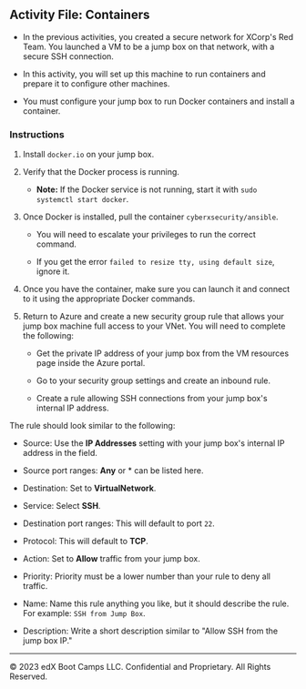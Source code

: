 ## Activity File: Containers

- In the previous activities, you created a secure network for XCorp's Red Team. You launched a VM to be a jump box on that network, with a secure SSH connection. 

- In this activity, you will set up this machine to run containers and prepare it to configure other machines.

- You must configure your jump box to run Docker containers and install a container.

### Instructions

1. Install `docker.io` on your jump box.

2. Verify that the Docker process is running. 

   - **Note:** If the Docker service is not running, start it with `sudo systemctl start docker`. 

3. Once Docker is installed, pull the container `cyberxsecurity/ansible`.

    - You will need to escalate your privileges to run the correct command.

    - If you get the error `failed to resize tty, using default size`, ignore it. 

4. Once you have the container, make sure you can launch it and connect to it using the appropriate Docker commands.

5. Return to Azure and create a new security group rule that allows your jump box machine full access to your VNet. You will need to complete the following:

    - Get the private IP address of your jump box from the VM resources page inside the Azure portal.

    - Go to your security group settings and create an inbound rule.

    - Create a rule allowing SSH connections from your jump box's internal IP address.
  
The rule should look similar to the following: 

- Source: Use the **IP Addresses** setting with your jump box's internal IP address in the field.

- Source port ranges: **Any** or * can be listed here.

- Destination: Set to **VirtualNetwork**.

- Service: Select **SSH**.

- Destination port ranges: This will default to port `22`.

- Protocol: This will default to **TCP**.

- Action: Set to **Allow** traffic from your jump box.

- Priority: Priority must be a lower number than your rule to deny all traffic.

- Name: Name this rule anything you like, but it should describe the rule. For example: `SSH from Jump Box`.

- Description: Write a short description similar to "Allow SSH from the jump box IP."

---

© 2023 edX Boot Camps LLC. Confidential and Proprietary. All Rights Reserved. 
